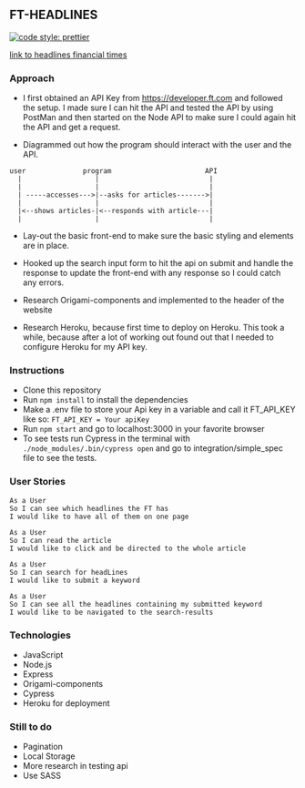 ## FT-HEADLINES

[![code style: prettier](https://img.shields.io/badge/code_style-prettier-ff69b4.svg?style=flat-square)](https://github.com/prettier/prettier)

[link to headlines financial times](https://headlines-financial-times.herokuapp.com/)

### Approach

- I first obtained an API Key from https://developer.ft.com and followed the setup.
  I made sure I can hit the API and tested the API by using PostMan and then started on the Node API to make sure I could again hit the API and get a request.

- Diagrammed out how the program should interact with the user and the API.

```
user              program                       API
  |                  |                           |
  |                  |                           |
  | -----accesses--->|--asks for articles------->|
  |                  |                           |
  |<--shows articles-|<--responds with article---|
  |                  |                           |
```

- Lay-out the basic front-end to make sure the basic styling and elements are in place.

- Hooked up the search input form to hit the api on submit and handle the response to update the front-end with any response so I could catch any errors.

- Research Origami-components and implemented to the header of the website

- Research Heroku, because first time to deploy on Heroku. This took a while, because after a lot of working out found out that I needed to configure Heroku for my API key.

### Instructions

- Clone this repository
- Run `npm install` to install the dependencies
- Make a .env file to store your Api key in a variable and call it FT_API_KEY like so: `FT_API_KEY = Your apiKey`
- Run `npm start` and go to localhost:3000 in your favorite browser
- To see tests run Cypress in the terminal with `./node_modules/.bin/cypress open`
  and go to integration/simple_spec file to see the tests.

### User Stories

```
As a User
So I can see which headlines the FT has
I would like to have all of them on one page
```

```
As a User
So I can read the article
I would like to click and be directed to the whole article
```

```
As a User
So I can search for headLines
I would like to submit a keyword
```

```
As a User
So I can see all the headlines containing my submitted keyword
I would like to be navigated to the search-results
```

### Technologies

- JavaScript
- Node.js
- Express
- Origami-components
- Cypress
- Heroku for deployment

### Still to do

- Pagination
- Local Storage
- More research in testing api
- Use SASS
